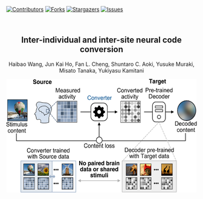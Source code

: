 
<!-- Improved compatibility of back to top link: See: https://github.com/othneildrew/Best-README-Template/pull/73 -->
<a name="readme-top"></a>

<!-- PROJECT SHIELDS -->
[![Contributors][contributors-shield]][contributors-url]
[![Forks][forks-shield]][forks-url]
[![Stargazers][stars-shield]][stars-url]
[![Issues][issues-shield]][issues-url]

<br />

<h2 align="center">Inter-individual and inter-site neural code conversion</h2>

  <p align="center">
Haibao Wang, Jun Kai Ho, Fan L. Cheng, Shuntaro C. Aoki, Yusuke Muraki, Misato Tanaka, Yukiyasu Kamitani
<p align="center">


<div align="center">
  <a href="https://github.com/KamitaniLab/InterSiteNeuralCodeConversion/blob/main/">
    <img src="figure/NCC.png",width="800" height="300">
  </a> 
</div>

<!-- MARKDOWN LINKS & IMAGES -->
<!-- https://www.markdownguide.org/basic-syntax/#reference-style-links -->
[contributors-shield]: https://img.shields.io/github/contributors/KamitaniLab/InterSiteNeuralCodeConversion.svg?style=for-the-badge
[contributors-url]: https://github.com/KamitaniLab/InterSiteNeuralCodeConversion/graphs/contributors
[forks-shield]: https://img.shields.io/github/forks/KamitaniLab/InterSiteNeuralCodeConversion.svg?style=for-the-badge
[forks-url]: https://github.com/KamitaniLab/InterSiteNeuralCodeConversion/forks
[stars-shield]: https://img.shields.io/github/issues/KamitaniLab/InterSiteNeuralCodeConversion.svg?style=for-the-badge
[stars-url]: https://github.com/KamitaniLab/InterSiteNeuralCodeConversion/stargazers
[issues-shield]: https://img.shields.io/github/stars/KamitaniLab/InterSiteNeuralCodeConversion.svg?style=for-the-badge
[issues-url]: https://github.com/KamitaniLab/InterSiteNeuralCodeConversion/issues
[license-shield]: https://img.shields.io/github/license/github_username/repo_name.svg?style=for-the-badge
[license-url]: https://github.com/github_username/repo_name/blob/master/LICENSE.txt




